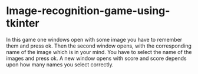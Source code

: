 # Image-recognition-game-using-tkinter
In this game one windows open with some image you have to remember them and press ok. Then the second window opens, with the corresponding name of the image which is in your mind. You have to select the name of the images and press ok. A new window opens with score and score depends upon how many names you select correctly.
